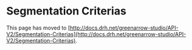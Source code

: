 # Segmentation Criterias

This page has moved to [http://docs.drh.net/greenarrow-studio/API-V2/Segmentation-Criterias](http://docs.drh.net/greenarrow-studio/API-V2/Segmentation-Criterias).

